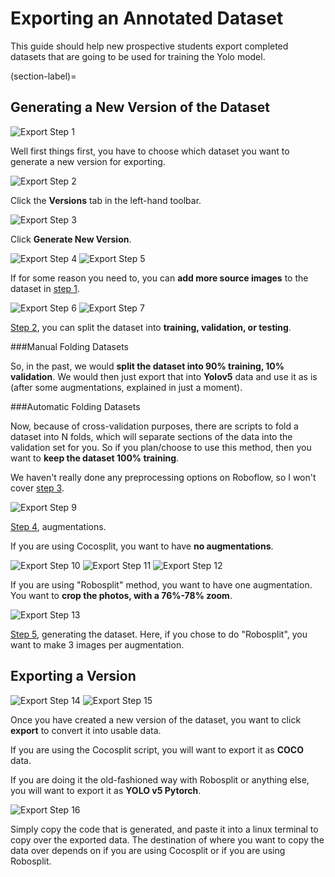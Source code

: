 # Exporting an Annotated Dataset

This guide should help new prospective students export completed datasets that are going to be used for training the Yolo model.

(section-label)=
## Generating a New Version of the Dataset

![Export Step 1](images/Export-Step1.png)

Well first things first, you have to choose which dataset you want to generate a new version for exporting.

![Export Step 2](images/Export-Step2.png)

Click the <b>Versions</b> tab in the left-hand toolbar.

![Export Step 3](images/Export-Step3.png)

Click <b>Generate New Version</b>.

![Export Step 4](images/Export-Step4.png)
![Export Step 5](images/Export-Step5.png)

If for some reason you need to, you can <b>add more source images</b> to the dataset in <u>step 1</u>.

![Export Step 6](images/Export-Step6.png)
![Export Step 7](images/Export-Step7.png)

<u>Step 2</u>, you can split the dataset into <b>training, validation, or testing</b>. 

###Manual Folding Datasets

So, in the past, we would <b>split the dataset into 90% training, 10% validation</b>. We would then just export that into <b>Yolov5</b> data and use it as is (after some augmentations, explained in just a moment).

###Automatic Folding Datasets

Now, because of cross-validation purposes, there are scripts to fold a dataset into N folds, which will separate sections of the data into the validation set for you. So if you plan/choose to use this method, then you want to <b>keep the dataset 100% training</b>.

We haven't really done any preprocessing options on Roboflow, so I won't cover <u>step 3</u>.

![Export Step 9](images/Export-Step9.png)

<u>Step 4</u>, augmentations. 

If you are using Cocosplit, you want to have <b>no augmentations</b>. 

![Export Step 10](images/Export-Step10.png)
![Export Step 11](images/Export-Step11.png)
![Export Step 12](images/Export-Step12.png)

If you are using "Robosplit" method, you want to have one augmentation. You want to <b>crop the photos, with a 76%-78% zoom</b>.


![Export Step 13](../images/Export-Step13.png)

<u>Step 5</u>, generating the dataset. Here, if you chose to do "Robosplit", you want to make 3 images per augmentation.

## Exporting a Version

![Export Step 14](images/Export-Step14.png)
![Export Step 15](images/Export-Step15.png)

Once you have created a new version of the dataset, you want to click <b>export</b> to convert it into usable data.

If you are using the Cocosplit script, you will want to export it as <b>COCO</b> data.

If you are doing it the old-fashioned way with Robosplit or anything else, you will want to export it as <b>YOLO v5 Pytorch</b>.

![Export Step 16](images/Export-Step16.png)

Simply copy the code that is generated, and paste it into a linux terminal to copy over the exported data. The destination of where you want to copy the data over depends on if you are using Cocosplit or if you are using Robosplit.
